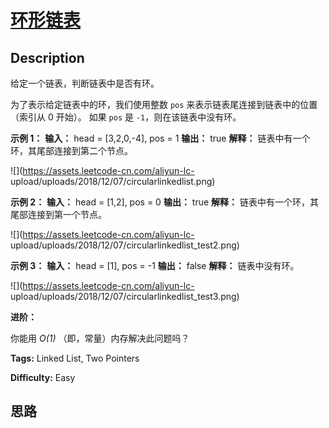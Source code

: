# [环形链表][title]

## Description

给定一个链表，判断链表中是否有环。

为了表示给定链表中的环，我们使用整数 `pos` 来表示链表尾连接到链表中的位置（索引从 0 开始）。 如果 `pos` 是 `-1`，则在该链表中没有环。



**示例 1：**
            **输入：** head = [3,2,0,-4], pos = 1    **输出：** true    **解释：** 链表中有一个环，其尾部连接到第二个节点。    

![](https://assets.leetcode-cn.com/aliyun-lc-
upload/uploads/2018/12/07/circularlinkedlist.png)

**示例  2：**
            **输入：** head = [1,2], pos = 0    **输出：** true    **解释：** 链表中有一个环，其尾部连接到第一个节点。    

![](https://assets.leetcode-cn.com/aliyun-lc-
upload/uploads/2018/12/07/circularlinkedlist_test2.png)

**示例 3：**
            **输入：** head = [1], pos = -1    **输出：** false    **解释：** 链表中没有环。    

![](https://assets.leetcode-cn.com/aliyun-lc-
upload/uploads/2018/12/07/circularlinkedlist_test3.png)



**进阶：**

你能用 _O(1)_ （即，常量）内存解决此问题吗？


**Tags:** Linked List, Two Pointers

**Difficulty:** Easy

## 思路

[title]: https://leetcode-cn.com/problems/linked-list-cycle
